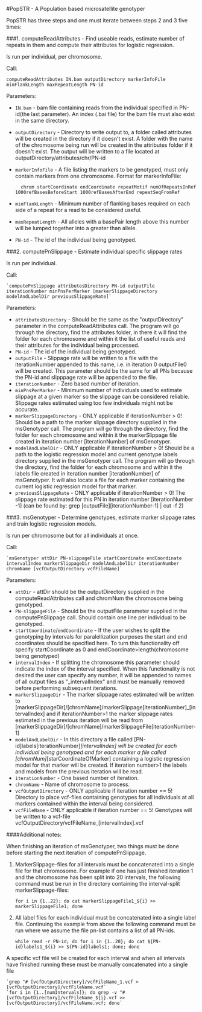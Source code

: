 #PopSTR - A Population based microsatellite genotyper

PopSTR has three steps and one must iterate between steps 2 and 3 five times: 

###1. computeReadAttributes - Find useable reads, estimate number of repeats in them and compute their attributes for logistic regression.

Is run per individual, per chromosome.

Call:

    computeReadAttributes IN.bam outputDirectory markerInfoFile minFlankLength maxRepeatLength PN-id

Parameters:

* `IN.bam` - bam file containing reads from the individual specified in PN-id(the last parameter). An index (.bai file) for the bam file must also exist in the same directory. 
* `outputDirectory` - Directory to write output to, a folder called attributes will be created in the directory if it doesn't exist. A folder with the name of the chromosome being run will be created in the attributes folder if it doesn't exist. The output will be written to a file located at outputDirectory/attributes/chr/PN-id
* `markerInfoFile` - A file listing the markers to be genotyped, must only contain markers from one chromosome. Format for markerInfoFile:

        chrom startCoordinate endCoordinate repeatMotif numOfRepeatsInRef 1000refBasesBeforeStart 1000refBasesAfterEnd repeatSeqFromRef

* `minFlankLength` - Minimum number of flanking bases required on each side of a repeat for a read to be considered useful.
* `maxRepeatLength` - All alleles with a basePair length above this number will be lumped together into a greater than allele.
* `PN-id` - The id of the individual being genotyped.

###2. computePnSlippage - Estimate individual specific slippage rates

Is run per individual.

Call:

    `computePnSlippage attributesDirectory PN-id outputFile iterationNumber minPnsPerMarker [markerSlippageDirectory modelAndLabelDir previousSlippageRate]`
    
Parameters:

* `attributesDirectory` - Should be the same as the "outputDirectory" parameter in the computeReadAttributes call. The program will go through the directory, find the attributes folder, in there it will find the folder for each chromosome and within it the list of useful reads and their attributes for the individual being processed.
* `PN-id` - The id of the individual being genotyped.
* `outputFile` - Slippage rate will be written to a file with the iterationNumber appended to this name, i.e. in iteration 0 outputFile0 will be created. This parameter should be the same for all PNs because the PN-id and slipppage rate will be appended to the file.
* `iterationNumber` - Zero based number of iteration.
* `minPnsPerMarker` - Minimum number of individuals used to estimate slippage at a given marker so the slippage can be considered reliable. Slippage rates estimated using too few individuals might not be accurate. 
* `markerSlippageDirectory` - ONLY applicable if iterationNumber > 0!
                               Should be a path to the marker slippage directory supplied in the msGenotyper call.
                               The program will go through the directory, find the folder for each chromosome and within it the markerSlippage file created in iteration
                               number [iterationNumber] of msGenotyper.
* `modelAndLabelDir` - ONLY applicable if iterationNumber > 0!
                        Should be a path to the logistic regression model and current genotype labels directory supplied in the msGenotyper call.
                        The program will go through the directory, find the folder for each chromosome and within it the labels file created in iteration number [iterationNumber]
                        of msGenotyper. It will also locate a file for each marker containing the current logistic regression model for that marker.
* `previousSlippageRate` - ONLY applicable if iterationNumber > 0!
                        The slippage rate estimated for this PN in iteration number [iterationNumber -1] (can be found by: grep <PN-id> [outputFile][iterationNumber-1] | cut -f 2)

###3. msGenotyper - Determine genotypes, estimate marker slippage rates and train logistic regression models.

Is run per chromosome but for all individuals at once.

Call:

    `msGenotyper attDir PN-slippageFile startCoordinate endCoordinate intervalIndex markerSlippageDir modelAndLabelDir iterationNumber chromName [vcfOutputDirectory vcfFileName]`

Parameters:

* `attDir` - attDir should be the outputDirectory supplied in the computeReadAttributes call and chromNum the chromosome being genotyped.
* `PN-slippageFile` - Should be the outputFile parameter supplied in the computePnSlippage call. Should contain one line per individual to be genotyped.
* `startCoordinate`/`endCoordinate` - If the user wishes to split the genotyping by intervals for paralellization purposes the start and end coordinates should be specified here. 
                      To turn this functionality off specify startCoordinate as 0 and endCoordinate>length(chromosome being genotyped)
* `intervalIndex` - If splitting the chromosome this parameter should indicate the index of the interval specified. 
                    When this functionality is not desired the user can specify any number, it will be appended to names of all output files as "_intervalIndex" and must be manually
                    removed before performing subsequent iterations.
* `markerSlippageDir` - The marker slippage rates estimated will be written to [markerSlippageDir]/[chromName]/markerSlippage[iterationNumber]_[intervalIndex] and if iterationNumber>1 the marker slippage rates
                         estimated in the previous iteration will be read from [markerSlippageDir]/[chromName]/markerSlippageFile[iterationNumber-1]
* `modelAndLabelDir` -  In this directory a file called [PN-id]labels[iterationNumber]_[intervalIndex] will be created for each individual being genotyped and for each marker 
                                  a file called [chromNum]_[starCoordinateOfMarker] containing a logistic regression model for that marker will be created.
                                  If iteration number>1 the labels and models from the previous iteration will be read.
* `iterationNumber` - One based number of iteration.
* `chromName` - Name of chromosome to process.
* `vcfOutputDirectory` - ONLY applicable if iteration number == 5!
                          Directory to place vcf-files containing genotypes for all individuals at all markers contained within the interval being considered.
* `vcfFileName` - ONLY applicable if iteration number == 5!
                  Genotypes will be written to a vcf-file vcfOutputDirectory/vcfFileName_[intervalIndex].vcf
                  
####Additional notes:

When finishing an iteration of msGenotyper, two things must be done before starting the next iteration of computePnSlippage.

1. MarkerSlippage-files for all intervals must be concatenated into a single file for that chromosome.
   For example if one has just finished iteration 1 and the chromosome has been split into 20 intervals, the following command must be run in the directory containing the interval-split
   markerSlippage-files:
   
   `for i in {1..22}; do cat markerSlippageFile1_${i} >> markerSlippageFile1; done`
   
2. All label files for each individual must be concatenated into a single label file.
   Continuing the example from above the following command must be run where we assume the file pn-list contains a list of all PN-ids.
   
   `while read -r PN-id; do for i in {1..20}; do cat ${PN-id}labels1_${i} >> ${PN-id}labels1; done; done`
   
A specific vcf file will be created for each interval and when all intervals have finished running these must be manually concatenated into a single file

    `grep ^# [vcfOutputDirectory]/vcfFileName_1.vcf > [vcfOutputDirectory]/vcfFileName.vcf`
    `for i in {1..[numIntervals]}; do grep -v ^# [vcfOutputDirectory]/vcfFileName_${i}.vcf >> [vcfOutputDirectory]/vcfFileName.vcf; done`
